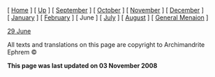 \[ [Home](index.md) \] \[ [Up](menaion.md) \] \[ [September](sep-int.md) \] \[ [October](oct-int.md) \] \[ [November](nov-int.md) \] \[ [December](dec-int.md) \] \[ [January](jan-int.md) \] \[ [February](february.md) \] \[ June \] \[ [July](july1.md) \] \[ [August](aug.md) \] \[ [General Menaion](general.md) \]

[29 June](29_june.md)

All texts and translations on this page are copyright to Archimandrite Ephrem ©

**This page was last updated on 03 November 2008**
